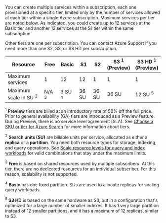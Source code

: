 You can create multiple services within a subscription, each one provisioned at a specific tier, limited only by the number of services allowed at each tier within a single Azure subscription. Maximum services per tier are noted below. As indicated, you could create up to 12 services at the Basic tier and another 12 services at the S1 tier within the same subscription. 

Other tiers are one per subscription. You can contact Azure Support if you need more than one S2, S3, or S3 HD per subscription.

| Resource | Free | Basic | S1 | S2 | S3 <sup>1</sup> <br/>(Preview) | S3 HD <sup>1</sup> <br/>(Preview)  |
| --- | --- | --- | --- | --- | --- | --- |
| Maximum services |1 |12 |12 |1 |1 |1  |
| Maximum scale in SU <sup>2</sup> |N/A <sup>3</sup> |3 SU <sup>4</sup> |36 SU |36 SU |36 SU |12 SU <sup>5</sup> |

<sup>1</sup> **Preview** tiers are billed at an introductory rate of 50% off the full price. Prior to general availability (GA) tiers are introduced as a Preview feature. During Preview, there is no service level agreement (SLA). See [Choose a SKU or tier for Azure Search](../articles/search/search-sku-tier.md) for more information about tiers.

<sup>2</sup> **Search units (SU)** are billable units per service, allocated as either a **replica** or a **partition**. You need both resource types for storage, indexing, and query operations. See [Scale resource levels for query and index workloads](../articles/search/search-capacity-planning.md) for valid combinations that stay under the maximum limits. 

<sup>3</sup> **Free** is based on shared resources used by multiple subscribers. At this tier, there are no dedicated resources for an individual subscriber. For this reason, scalability is not supported.

<sup>4</sup> **Basic** has one fixed partition. SUs are used to allocate replicas for scaling query workloads.

<sup>5</sup> **S3 HD** is based on the same hardware as S3, but in a configuration that's optimized for a large number of smaller indexes. It has 1 very large partition instead of 12 smaller partitions, and it has a maximum of 12 replicas, similar to S3.

